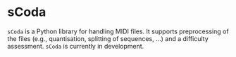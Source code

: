 # sCoda

`sCoda` is a Python library for handling MIDI files.
It supports preprocessing of the files (e.g., quantisation, splitting of sequences, ...) and a difficulty assessment.
`sCoda` is currently in development.